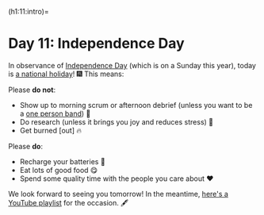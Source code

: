(h1:11:intro)=
# Day 11: Independence Day

In observance of [Independence Day](https://www.imdb.com/title/tt0116629/) (which is on a Sunday this year), today is [a national holiday](https://en.wikipedia.org/wiki/Independence_Day_%28United_States%29)! 🎆
This means:

Please **do not**:

- Show up to morning scrum or afternoon debrief (unless you want to be a [one person band](https://www.youtube.com/watch?v=01GY7zYN-ps)) 🦗
- Do research (unless it brings you joy and reduces stress) 🤪
- Get burned [out] 🔥

Please **do**:

- Recharge your batteries 🛌
- Eat lots of good food 😋
- Spend some quality time with the people you care about ❤    

We look forward to seeing you tomorrow!
In the meantime, [here's a YouTube playlist](https://www.youtube.com/watch?v=cuyMAneJqms&list=PLK1wqzZ8S6Rxh4Lird7421tcLNvtpD8uQ) for the occasion. 🖋